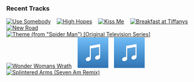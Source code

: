 ### Recent Tracks
[<img src='https://lastfm.freetls.fastly.net/i/u/300x300/1f161965ef64dd3369a41745c6682b32.png' width='16%' height='16%' alt='Use Somebody'>](https://www.last.fm/music/kings%2bof%2bleon/_/use%2bsomebody)&nbsp;&nbsp;&nbsp;&nbsp;[<img src='https://lastfm.freetls.fastly.net/i/u/300x300/21c589089fe7049f677ee7c67c468a0a.png' width='16%' height='16%' alt='High Hopes'>](https://www.last.fm/music/panic%2521%2bat%2bthe%2bdisco/_/high%2bhopes)&nbsp;&nbsp;&nbsp;&nbsp;[<img src='https://lastfm.freetls.fastly.net/i/u/300x300/7e8aa58fcd8e7b2280c2e8a3fbf8d799.png' width='16%' height='16%' alt='Kiss Me'>](https://www.last.fm/music/sixpence%2bnone%2bthe%2bricher/_/kiss%2bme)&nbsp;&nbsp;&nbsp;&nbsp;[<img src='https://lastfm.freetls.fastly.net/i/u/300x300/c6900b8c66754a3197a27929b6f9f5ff.png' width='16%' height='16%' alt='Breakfast at Tiffanys'>](https://www.last.fm/music/deep%2bblue%2bsomething/_/breakfast%2bat%2btiffany%2527s)&nbsp;&nbsp;&nbsp;&nbsp;[<img src='https://lastfm.freetls.fastly.net/i/u/300x300/cc11a8eadad3414b863cb261fe9607f5.png' width='16%' height='16%' alt='New Road'>](https://www.last.fm/music/randy%2bnewman/_/new%2broad)&nbsp;&nbsp;&nbsp;&nbsp;<br>[<img src='https://lastfm.freetls.fastly.net/i/u/300x300/bb8b9852eb391d1b773b87d324fe244b.png' width='16%' height='16%' alt='Theme (from "Spider Man") [Original Television Series]'>](https://www.last.fm/music/michael%2bgiacchino/_/theme%2b%2528from%2b%2522spider%2bman%2522%2529%2b%255boriginal%2btelevision%2bseries%255d)&nbsp;&nbsp;&nbsp;&nbsp;[<img src='https://lastfm.freetls.fastly.net/i/u/300x300/b6123c2e3d4606aece6a4348385cb1bd.png' width='16%' height='16%' alt='Wonder Womans Wrath'>](https://www.last.fm/music/rupert%2bgregson-williams/_/wonder%2bwoman%2527s%2bwrath)&nbsp;&nbsp;&nbsp;&nbsp;[<img src='https://github.com/atfinke/atfinke/blob/master/placeholder.jpeg?raw=true' width='16%' height='16%' alt='Right Down the Line'>](https://www.last.fm/music/sam%2bevian/_/right%2bdown%2bthe%2bline)&nbsp;&nbsp;&nbsp;&nbsp;[<img src='https://github.com/atfinke/atfinke/blob/master/placeholder.jpeg?raw=true' width='16%' height='16%' alt='Swimming - Radio Edit'>](https://www.last.fm/music/i%2527m%2bnot%2ba%2bband/_/swimming%2b-%2bradio%2bedit)&nbsp;&nbsp;&nbsp;&nbsp;[<img src='https://lastfm.freetls.fastly.net/i/u/300x300/c631fb620af4406c23d6c802b5e3604b.png' width='16%' height='16%' alt='Splintered Arms (Seven Am Remix)'>](https://www.last.fm/music/liyv/_/splintered%2barms%2b%2528seven%2bam%2bremix%2529)&nbsp;&nbsp;&nbsp;&nbsp;<br>